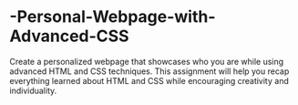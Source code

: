 # -Personal-Webpage-with-Advanced-CSS
 Create a personalized webpage that showcases who you are while using  advanced HTML and CSS techniques. This assignment will help you recap everything  learned about HTML and CSS while encouraging creativity and individuality.

